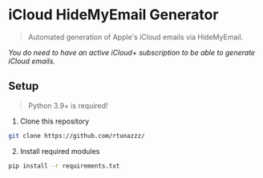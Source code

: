 # iCloud HideMyEmail Generator

> Automated generation of Apple's iCloud emails via HideMyEmail.

_You do need to have an active iCloud+ subscription to be able to generate iCloud emails._

## Setup

> Python 3.9+ is required!

1. Clone this repository

```bash
git clone https://github.com/rtunazzz/
```

2. Install required modules

```bash
pip install -r requirements.txt
```
